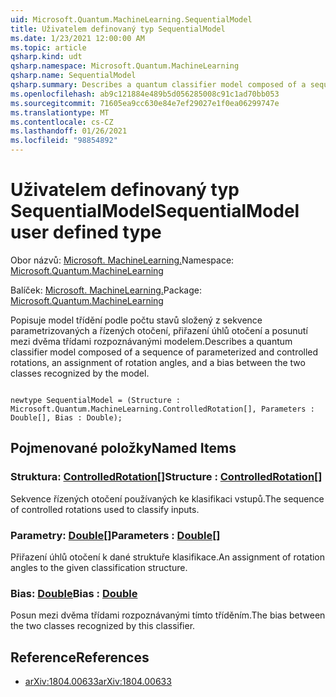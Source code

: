 ```yaml
---
uid: Microsoft.Quantum.MachineLearning.SequentialModel
title: Uživatelem definovaný typ SequentialModel
ms.date: 1/23/2021 12:00:00 AM
ms.topic: article
qsharp.kind: udt
qsharp.namespace: Microsoft.Quantum.MachineLearning
qsharp.name: SequentialModel
qsharp.summary: Describes a quantum classifier model composed of a sequence of parameterized and controlled rotations, an assignment of rotation angles, and a bias between the two classes recognized by the model.
ms.openlocfilehash: ab9c121884e489b5d056285008c91c1ad70bb053
ms.sourcegitcommit: 71605ea9cc630e84e7ef29027e1f0ea06299747e
ms.translationtype: MT
ms.contentlocale: cs-CZ
ms.lasthandoff: 01/26/2021
ms.locfileid: "98854892"
---
```

# <a name="sequentialmodel-user-defined-type"></a><span data-ttu-id="976e0-102">Uživatelem definovaný typ SequentialModel</span><span class="sxs-lookup"><span data-stu-id="976e0-102">SequentialModel user defined type</span></span>

<span data-ttu-id="976e0-103">Obor názvů: [Microsoft. MachineLearning.](xref:Microsoft.Quantum.MachineLearning)</span><span class="sxs-lookup"><span data-stu-id="976e0-103">Namespace: [Microsoft.Quantum.MachineLearning](xref:Microsoft.Quantum.MachineLearning)</span></span>

<span data-ttu-id="976e0-104">Balíček: [Microsoft. MachineLearning.](https://nuget.org/packages/Microsoft.Quantum.MachineLearning)</span><span class="sxs-lookup"><span data-stu-id="976e0-104">Package: [Microsoft.Quantum.MachineLearning](https://nuget.org/packages/Microsoft.Quantum.MachineLearning)</span></span>


<span data-ttu-id="976e0-105">Popisuje model třídění podle počtu stavů složený z sekvence parametrizovaných a řízených otočení, přiřazení úhlů otočení a posunutí mezi dvěma třídami rozpoznávanými modelem.</span><span class="sxs-lookup"><span data-stu-id="976e0-105">Describes a quantum classifier model composed of a sequence of parameterized and controlled rotations, an assignment of rotation angles, and a bias between the two classes recognized by the model.</span></span>

```qsharp

newtype SequentialModel = (Structure : Microsoft.Quantum.MachineLearning.ControlledRotation[], Parameters : Double[], Bias : Double);
```



## <a name="named-items"></a><span data-ttu-id="976e0-106">Pojmenované položky</span><span class="sxs-lookup"><span data-stu-id="976e0-106">Named Items</span></span>

### <a name="structure--controlledrotation"></a><span data-ttu-id="976e0-107">Struktura: [ControlledRotation](xref:Microsoft.Quantum.MachineLearning.ControlledRotation)[]</span><span class="sxs-lookup"><span data-stu-id="976e0-107">Structure : [ControlledRotation](xref:Microsoft.Quantum.MachineLearning.ControlledRotation)[]</span></span>

<span data-ttu-id="976e0-108">Sekvence řízených otočení používaných ke klasifikaci vstupů.</span><span class="sxs-lookup"><span data-stu-id="976e0-108">The sequence of controlled rotations used to classify inputs.</span></span>
### <a name="parameters--double"></a><span data-ttu-id="976e0-109">Parametry: [Double](xref:microsoft.quantum.lang-ref.double)[]</span><span class="sxs-lookup"><span data-stu-id="976e0-109">Parameters : [Double](xref:microsoft.quantum.lang-ref.double)[]</span></span>

<span data-ttu-id="976e0-110">Přiřazení úhlů otočení k dané struktuře klasifikace.</span><span class="sxs-lookup"><span data-stu-id="976e0-110">An assignment of rotation angles to the given classification structure.</span></span>
### <a name="bias--double"></a><span data-ttu-id="976e0-111">Bias: [Double](xref:microsoft.quantum.lang-ref.double)</span><span class="sxs-lookup"><span data-stu-id="976e0-111">Bias : [Double](xref:microsoft.quantum.lang-ref.double)</span></span>

<span data-ttu-id="976e0-112">Posun mezi dvěma třídami rozpoznávanými tímto tříděním.</span><span class="sxs-lookup"><span data-stu-id="976e0-112">The bias between the two classes recognized by this classifier.</span></span>

## <a name="references"></a><span data-ttu-id="976e0-113">Reference</span><span class="sxs-lookup"><span data-stu-id="976e0-113">References</span></span>

- [<span data-ttu-id="976e0-114">arXiv:1804.00633</span><span class="sxs-lookup"><span data-stu-id="976e0-114">arXiv:1804.00633</span></span>](https://arxiv.org/abs/1804.00633)
